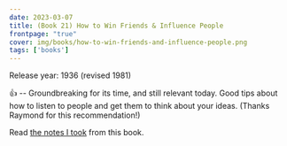 ```yaml
---
date: 2023-03-07
title: (Book 21) How to Win Friends & Influence People
frontpage: "true"
cover: img/books/how-to-win-friends-and-influence-people.png
tags: ['books']
---
```


Release year: 1936 (revised 1981)

👍 -- Groundbreaking for its time, and still relevant today. Good tips about how to listen to people and get them to think about your ideas. (Thanks Raymond for this recommendation!)

Read [the notes I took](https://drive.google.com/file/d/1vERAxqfBZRaVyu_Yc1d4um5iY9wfso3w/view?usp=drive_link) from this book.
